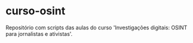 # curso-osint
Repositório com scripts das aulas do curso 'Investigações digitais: OSINT para jornalistas e ativistas'.
